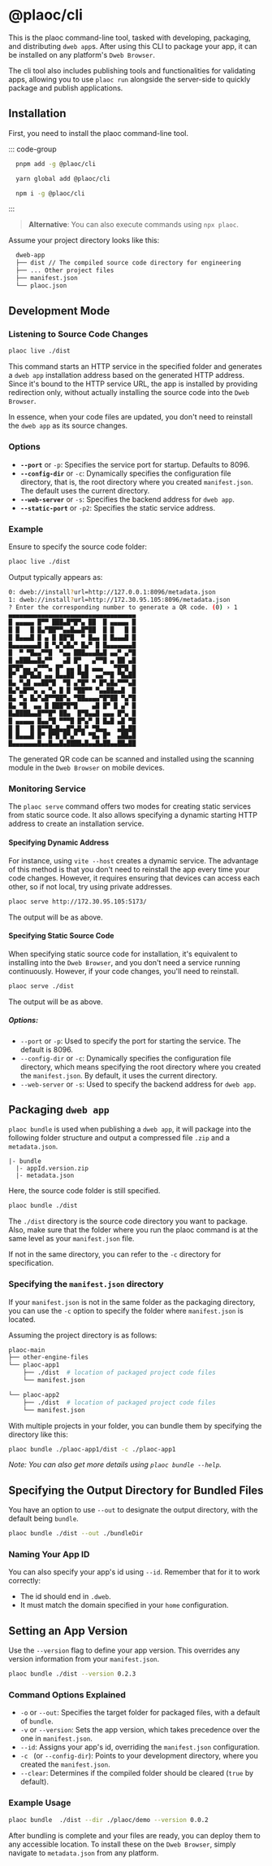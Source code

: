 # @plaoc/cli

<Badges name="@plaoc/cli" />

This is the plaoc command-line tool, tasked with developing, packaging, and distributing `dweb app`s. After using this CLI to package your app, it can be installed on any platform's `Dweb Browser`.

The cli tool also includes publishing tools and functionalities for validating apps, allowing you to use `plaoc run` alongside the server-side to quickly package and publish applications.

## Installation

First, you need to install the plaoc command-line tool.

::: code-group

```bash [PNPM]
  pnpm add -g @plaoc/cli
```

```bash [YARN]
  yarn global add @plaoc/cli
```

```bash [NPM]
  npm i -g @plaoc/cli
```

:::

> **Alternative**: You can also execute commands using `npx plaoc`.

Assume your project directory looks like this:

```bash
  dweb-app
  ├── dist // The compiled source code directory for engineering
  ├── ... Other project files
  ├── manifest.json
  └── plaoc.json
```

## Development Mode

### Listening to Source Code Changes

```bash
plaoc live ./dist
```

This command starts an HTTP service in the specified folder and generates a `dweb app` installation address based on the generated HTTP address. Since it's bound to the HTTP service URL, the app is installed by providing redirection only, without actually installing the source code into the `Dweb Browser`.

In essence, when your code files are updated, you don't need to reinstall the `dweb app` as its source changes.

### Options

- **`--port`** or `-p`: Specifies the service port for startup. Defaults to 8096.
- **`--config-dir`** or `-c`: Dynamically specifies the configuration file directory, that is, the root directory where you created `manifest.json`. The default uses the current directory.
- **`--web-server`** or `-s`: Specifies the backend address for `dweb app`.
- **`--static-port`** or `-p2`: Specifies the static service address.

### Example

Ensure to specify the source code folder:

```bash
plaoc live ./dist
```

Output typically appears as:

```bash
0: dweb://install?url=http://127.0.0.1:8096/metadata.json
1: dweb://install?url=http://172.30.95.105:8096/metadata.json
? Enter the corresponding number to generate a QR code. (0) › 1
▄▄▄▄▄▄▄▄▄▄▄▄▄▄▄▄▄▄▄▄▄▄▄▄▄▄▄▄▄▄▄▄▄▄▄
█ ▄▄▄▄▄ █▀▀ ███▄█▀█▀▄ ██  █ ▄▄▄▄▄ █
█ █   █ █▄▀██▀▀▄▄█▄▄█▀██  █ █   █ █
█ █▄▄▄█ █ ▄ █ ██▀█  ▀ █▄▄ █ █▄▄▄█ █
█▄▄▄▄▄▄▄█ █ ▀▄▀▄█▄▀ █▄▀ █ █▄▄▄▄▄▄▄█
█  ▀ ▀█▄▄▀▀█  ▀▄▄ ███▄▄▄█▄█ ▄▄▀ ▄▀█
█ ▄███▄▄█▄▀▀   ▄█ █▀   ▄▀▀█ ▄ ██ ▄█
█▀█▀▄▄ ▄▀▀▀▄ █▀ ▄▄ █ █ ▄▄▄   ▀█▀█ █
█▀ ▄█▀█▄█ ▄▄ █▄▄██ ▀██  ▄▄▀▀█ ▀█▄██
█▄ ▀▄█ ▄▄██▀█  ▀█ ▄▀█▀ ▀ █▀▄█▄▀▀▀▄█
█▄▀▄█▀▀▄ ▄ ▀▄ █ █ ▀██▀▀ ▀▄▄██▄▄█  █
█▄ ▀▄ █▄▀▄█▀▀██▀▄ ▀██▄▄▄▄▀█▀██ ▀▄▀█
█▄ ▀█  ▄▄ █ ███▀█▀█    ▄█ █▀ █ ▄▀ █
█▄████▄▄█▀▀█▀ ██▄  █▀█▄▄█ ▄▄▄ █▀▄ █
█ ▄▄▄▄▄ █▄▄▀█ ▀▀▀█ █▀▄▀ █ █▄█ ▄█ ▀█
█ █   █ █▀▀█▄█▄▄█▀▄█▄▀ ▀█▄▄   ▄█▄██
█ █▄▄▄█ █▀ █▀█ █▀▄▀ ▀ ▀█▄ █▀  ▄██▄█
█▄▄▄▄▄▄▄█▄▄█▄▄█▄████▄█▄▄█▄██▄▄██▄██
```

The generated QR code can be scanned and installed using the scanning module in the `Dweb Browser` on mobile devices.

### Monitoring Service

The `plaoc serve` command offers two modes for creating static services from static source code. It also allows specifying a dynamic starting HTTP address to create an installation service.

#### Specifying Dynamic Address

For instance, using `vite --host` creates a dynamic service. The advantage of this method is that you don't need to reinstall the app every time your code changes. However, it requires ensuring that devices can access each other, so if not local, try using private addresses.

```bash
plaoc serve http://172.30.95.105:5173/
```

The output will be as above.

#### Specifying Static Source Code

When specifying static source code for installation, it's equivalent to installing into the `Dweb Browser`, and you don't need a service running continuously. However, if your code changes, you'll need to reinstall.

```bash
plaoc serve ./dist
```

The output will be as above.

##### Options:

- `--port` or `-p`: Used to specify the port for starting the service. The default is 8096.
- `--config-dir` or `-c`: Dynamically specifies the configuration file directory, which means specifying the root directory where you created the `manifest.json`. By default, it uses the current directory.
- `--web-server` or `-s`: Used to specify the backend address for `dweb app`.

## Packaging `dweb app`

`plaoc bundle` is used when publishing a `dweb app`, it will package into the following folder structure and output a compressed file `.zip` and a `metadata.json`.

    |- bundle
      |- appId.version.zip
      |- metadata.json

Here, the source code folder is still specified.

```bash
plaoc bundle ./dist
```

The `./dist` directory is the source code directory you want to package. Also, make sure that the folder where you run the plaoc command is at the same level as your `manifest.json` file.

If not in the same directory, you can refer to the `-c` directory for specification.

### Specifying the `manifest.json` directory

If your `manifest.json` is not in the same folder as the packaging directory, you can use the `-c` option to specify the folder where `manifest.json` is located.

Assuming the project directory is as follows:

```bash
plaoc-main
├── other-engine-files
└── plaoc-app1
    ├── ./dist  # location of packaged project code files
    └── manifest.json

└── plaoc-app2
    ├── ./dist  # location of packaged project code files
    └── manifest.json
```

With multiple projects in your folder, you can bundle them by specifying the directory like this:

```bash
plaoc bundle ./plaoc-app1/dist -c ./plaoc-app1
```

_Note: You can also get more details using `plaoc bundle --help`._

## Specifying the Output Directory for Bundled Files

You have an option to use `--out` to designate the output directory, with the default being `bundle`.

```bash
plaoc bundle ./dist --out ./bundleDir
```

### Naming Your App ID

You can also specify your app's id using `--id`. Remember that for it to work correctly:

- The id should end in `.dweb`.
- It must match the domain specified in your `home` configuration.

## Setting an App Version

Use the `--version` flag to define your app version. This overrides any version information from your `manifest.json`.

```bash
plaoc bundle ./dist --version 0.2.3
```

### Command Options Explained

- `-o` or `--out`: Specifies the target folder for packaged files, with a default of `bundle`.
- `-v` or `--version`: Sets the app version, which takes precedence over the one in `manifest.json`.
- `--id`: Assigns your app's id, overriding the `manifest.json` configuration.
- `-c ` (or `--config-dir`): Points to your development directory, where you created the `manifest.json`.
- `--clear`: Determines if the compiled folder should be cleared (`true` by default).

### Example Usage

```bash
plaoc bundle  ./dist --dir ./plaoc/demo --version 0.0.2
```

After bundling is complete and your files are ready, you can deploy them to any accessible location. To install these on the `Dweb Browser`, simply navigate to `metadata.json` from any platform.
